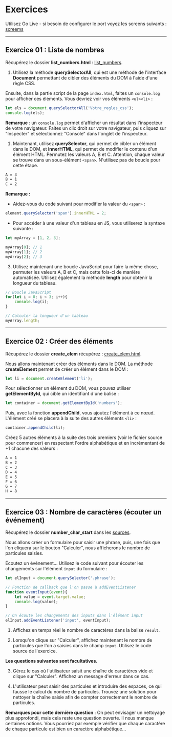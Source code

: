 # Exercices

Utilisez Go Live - si besoin de configurer le port voyez les screens suivants : [screems](../Supports/images/conf-live-server-vscod/)

---

## Exercice 01 : Liste de nombres

Récupérez le dossier **list_numbers.html** : [list_numbers](./list_numbers.html).

1. Utilisez la méthode **querySelectorAll**, qui est une méthode de l'interface **Document** permettant de cibler des éléments du DOM à l'aide d'une règle CSS. 

Ensuite, dans la partie script de la page `index.html`, faites un `console.log` pour afficher ces éléments. Vous devriez voir vos éléments `<ul><li>` :

```js
let els = document.querySelectorAll('Votre_regles_css');
console.log(els);
```

**Remarque** : un `console.log` permet d'afficher un résultat dans l'inspecteur de votre navigateur. Faites un clic droit sur votre navigateur, puis cliquez sur "Inspecter" et sélectionnez "Console" dans l'onglet de l'inspecteur.

1. Maintenant, utilisez **querySelector**, qui permet de cibler un élément dans le DOM, et **innerHTML**, qui permet de modifier le contenu d'un élément HTML. Permutez les valeurs A, B et C. Attention, chaque valeur se trouve dans un sous-élément `<span>`. N'utilisez pas de boucle pour cette étape.

```txt
A = 3
B = 1
C = 2
```

**Remarque :**

- Aidez-vous du code suivant pour modifier la valeur du `<span>` :

```js
element.querySelector('span').innerHTML = 2;
```

- Pour accéder à une valeur d'un tableau en JS, vous utiliserez la syntaxe suivante :

```js
let myArray = [1, 2, 3];

myArray[0]; // 1
myArray[1]; // 2
myArray[2]; // 3
```

3. Utilisez maintenant une boucle JavaScript pour faire la même chose, permuter les valeurs A, B et C, mais cette fois-ci de manière automatisée. Utilisez également la méthode **length** pour obtenir la longueur du tableau.

```js
// Boucle JavaScript
for(let i = 0; i < 3; i++){
    console.log(i);
}

// Calculer la longueur d'un tableau
myArray.length;
```

---

## Exercice 02 : Créer des éléments

Récupérez le dossier **create_elem** récupérez : [create_elem.html](./create_elem.html).

Nous allons maintenant créer des éléments dans le DOM. La méthode **createElement** permet de créer un élément dans le DOM :

```js
let li = document.createElement('li');
```

Pour sélectionner un élément du DOM, vous pouvez utiliser **getElementById**, qui cible un identifiant d'une balise :

```js
let container = document.getElementById('numbers');
```

Puis, avec la fonction **appendChild**, vous ajoutez l'élément à ce nœud. L'élément créé se placera à la suite des autres éléments `<li>` :

```js
container.appendChild(li);
```

Créez 5 autres éléments à la suite des trois premiers (voir le fichier source pour commencer) en respectant l'ordre alphabétique et en incrémentant de +1 chacune des valeurs :

```txt
A = 1
B = 2
C = 3
D = 4
E = 5
F = 6
G = 7
H = 8
```

---

## Exercice 03 : Nombre de caractères (écouter un événement)

Récupérez le dossier **number_char_start** dans les [sources](./number_char_start.html).

Nous allons créer un formulaire pour saisir une phrase, puis, une fois que l'on cliquera sur le bouton "Calculer", nous afficherons le nombre de particules saisies.

Écoutez un événement… Utilisez le code suivant pour écouter les changements sur l'élément `input` du formulaire :

```js
let elInput = document.querySelector('.phrase');

// Fonction de callback que l'on passe à addEventListener
function eventInput(event){
    let value = event.target.value;
    console.log(value);
}

// On écoute les changements des inputs dans l'élément input
elInput.addEventListener('input', eventInput);
```

1. Affichez en temps réel le nombre de caractères dans la balise `result`.

2. Lorsqu'on clique sur "Calculer", affichez maintenant le nombre de particules que l'on a saisies dans le champ `input`. Utilisez le code source de l'exercice.

**Les questions suivantes sont facultatives.**

3. Gérez le cas où l'utilisateur saisit une chaîne de caractères vide et clique sur "Calculer". Affichez un message d'erreur dans ce cas.

4. L'utilisateur peut saisir des particules et introduire des espaces, ce qui fausse le calcul du nombre de particules. Trouvez une solution pour nettoyer la chaîne saisie afin de compter correctement le nombre de particules.

**Remarques pour cette dernière question** : On peut envisager un nettoyage plus approfondi, mais cela reste une question ouverte. Il nous manque certaines notions. Vous pourriez par exemple vérifier que chaque caractère de chaque particule est bien un caractère alphabétique…

